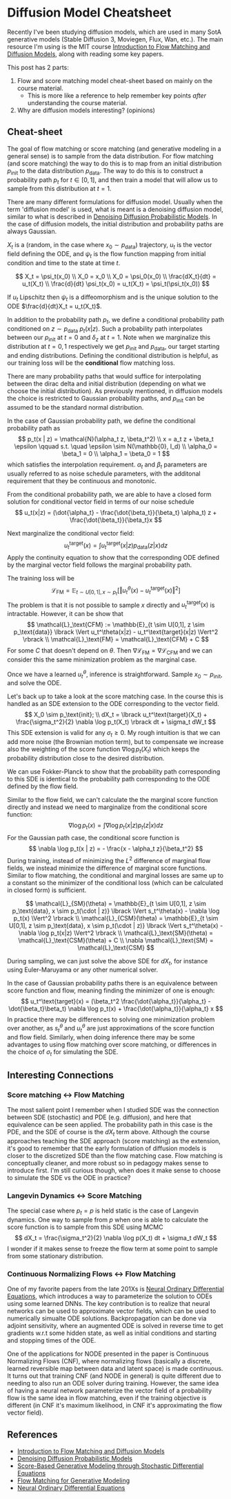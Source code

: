# Diffusion Model Cheatsheet
Recently I've been studying diffusion models, which are used in many SotA generative models (Stable Diffusion 3, Moviegen, Flux, Wan, etc.). The main resource I'm using is the MIT course [Introduction to Flow Matching and Diffusion Models](https://diffusion.csail.mit.edu/), along with reading some key papers.

This post has 2 parts:
1. Flow and score matching model cheat-sheet based on mainly on the course material.
    - This is more like a reference to help remember key points *after* understanding the course material.
2. Why are diffusion models interesting? (opinions)


## Cheat-sheet
The goal of flow matching or score matching (and generative modeling in a general sense) is to sample from the data distribution. For flow matching (and score matching) the way to do this is to map from an initial distribution $p_\text{init}$ to the data distribution $p_\text{data}$. The way to do this is to construct a probability path $p_t$ for $t \in \lbrack 0, 1 \rbrack$, and then train a model that will allow us to sample from this distribution at $t = 1$.



There are many different formulations for diffusion model. Usually when the term 'diffusion model' is used, what is meant is a denoising diffusion model, similar to what is described in [Denoising Diffusion Probabilistic Models](https://arxiv.org/abs/2006.11239). In the case of diffusion models, the initial distribution and probability paths are always Gaussian.


$X_t$ is a (random, in the case where $x_0 \sim p_\text{data}$) trajectory, $u_t$ is the vector field defining the ODE, and $\psi_t$ is the flow function mapping from initial condition and time to the state at time $t$.

$$
X_t = \psi_t(x_0) \\
X_0 = x_0 \\
X_0 = \psi_0(x_0) \\
\frac{dX_t}{dt} = u_t(X_t) \\ 
\frac{d}{dt} \psi_t(x_0) = u_t(X_t) = \psi_t(\psi_t(x_0))
$$

If $u_t$ Lipschitz then $\psi_t$ is a diffeomorphism and is the unique solution to the ODE $\frac{d}{dt}X_t = u_t(X_t)$.

In addition to the probability path $p_t$, we define a conditional probability path conditioned on $z \sim p_\text{data}$ $p_t(x | z)$. Such a probability path interpolates between our $p_\text{init}$ at $t = 0$ and $\delta_z$ at $t = 1$.
Note when we marginalize this distribution at $t = 0, 1$ respectively we get $p_\text{init}$ and $p_\text{data}$, our target starting and ending distributions. Defining the conditional distribution is helpful, as our training loss will be the **conditional** flow matching loss.

There are many probability paths that would suffice for interpolating between the dirac delta and initial distribution (depending on what we choose the initial distribution). As previously mentioned, in diffusion models the choice is restricted to Gaussian probability paths, and $p_\text{init}$ can be assumed to be the standard normal distribution.

In the case of Gaussian probability path, we define the conditional probability path as
$$
p_t(x | z) = \mathcal{N}(\alpha_t z, \beta_t^2) \\
x = a_t z + \beta_t \epsilon \qquad s.t. \quad \epsilon \sim N(\mathbb{0}, I_d) \\
\alpha_0 = \beta_1 = 0 \\
\alpha_1 = \beta_0 = 1
$$ 
which satisfies the interpolation requirement.
$\alpha_t$ and $\beta_t$ parameters are usually referred to as noise schedule parameters, with the additonal requirement that they be continuous and monotonic.

From the conditional probability path, we are able to have a closed form solution for conditional vector field in terms of our noise schedule
$$
u_t(x|z) = (\dot{\alpha_t} - \frac{\dot{\beta_t}}{\beta_t} \alpha_t) z + \frac{\dot{\beta_t}}{\beta_t}x
$$

Next marginalize the conditional vector field:
$$
u_t^\text{target}(x) = \int u_t^\text{target}(x | z) p_\text{data}(z|x) dz
$$
Apply the continuity equation to show that the corresponding ODE defined by the marginal vector field follows the marginal probability path.

The training loss will be
$$
\mathcal{L}_\text{FM} = \mathbb{E}_{t \sim U[0, 1], x \sim p_t} \lbrack \Vert u_t^\theta(x) - u_t^\text{target}(x) \Vert^2 \rbrack
$$
The problem is that it is not possible to sample $x$ directly and $u_t^\text{target}(x)$ is intractable.
However, it can be show that
$$
\mathcal{L}_\text{CFM} := \mathbb{E}_{t \sim U[0,1], z \sim p_\text{data}} \lbrack \Vert u_t^\theta(x|z) - u_t^\text{target}(x|z) \Vert^2 \rbrack \\ 
\mathcal{L}_\text{FM} = \mathcal{L}_\text{CFM} + C
$$
For some $C$ that doesn't depend on $\theta$.
Then $\nabla \mathcal{L}_\text{FM} = \nabla \mathcal{L}_\text{CFM}$ and we can consider this the same minimization problem as the marginal case.

Once we have a learned $u_t^\theta$, inference is straightforward.
Sample $x_0 \sim p_\text{init}$, and solve the ODE.


Let's back up to take a look at the score matching case.
In the course this is handled as an SDE extension to the ODE corresponding to the vector field.
$$
X_0 \sim p_\text{init}; \\
dX_t = \lbrack u_t^\text{target}(X_t) + \frac{\sigma_t^2}{2} \nabla \log p_t(X_t) \rbrack dt + \sigma_t dW_t
$$
This SDE extension is valid for any $\sigma_t \geq 0$. My rough intuition is that we can add more noise (the Brownian motion term), but to compensate we increase also the weighting of the score function $\nabla \log p_t(X_t)$ which keeps the probability distribution close to the desired distribution.

We can use Fokker-Planck to show that the probability path corresponding to this SDE is identical to the probability path corresponding to the ODE defined by the flow field.


Similar to the flow field, we can't calculate the the marginal score function directly and instead we need to marginalize from the conditional score function:
$$
\nabla \log p_t(x) = \int \nabla \log p_t(x|z) p_t(z|x) dz
$$
For the Gaussian path case, the conditional score function is
$$
\nabla \log p_t(x | z) = - \frac{x - \alpha_t z}{\beta_t^2}
$$
During training, instead of minimizing the $L^2$ difference of marginal flow fields, we instead minimize the difference of marginal score functions. Similar to flow matching, the conditional and marginal losses are same up to a constant so the minimizer of the conditional loss (which can be calculated in closed form) is sufficient.

$$
\mathcal{L}_{SM}(\theta) = \mathbb{E}_{t \sim U[0,1], z \sim p_\text{data}, x \sim p_t(\cdot | z)} \lbrack \Vert s_t^\theta(x) - \nabla \log p_t(x) \Vert^2 \rbrack \\
\mathcal{L}_{CSM}(\theta) = \mathbb{E}_{t \sim U[0,1], z \sim p_\text{data}, x \sim p_t(\cdot | z)} \lbrack \Vert s_t^\theta(x) - \nabla \log p_t(x|z) \Vert^2 \rbrack \\
\mathcal{L}_\text{SM}(\theta) = \mathcal{L}_\text{CSM}(\theta) + C \\ 
\nabla \mathcal{L}_\text{SM} = \mathcal{L}_\text{CSM}
$$

During sampling, we can just solve the above SDE for $dX_t$, for instance using Euler-Maruyama or any other numerical solver.

In the case of Gaussian probability paths there is an equivalence between score function and flow, meaning finding the minimizer of one is enough:
$$
u_t^\text{target}(x) = (\beta_t^2 \frac{\dot{\alpha_t}}{\alpha_t} - \dot{\beta_t}\beta_t) \nabla \log p_t(x) + \frac{\dot{\alpha_t}}{\alpha_t} x
$$
In practice there may be differences to solving one minimization problem over another, as $s_t^\theta$ and $u_t^\theta$ are just approximations of the score function and flow field. Similarly, when doing inference there may be some advantages to using flow matching over score matching, or differences in the choice of $\sigma_t$ for simulating the SDE.


## Interesting Connections

### Score matching <-> Flow Matching
The most salient point I remember when I studied SDE was the connection between SDE (stochastic) and PDE (e.g. diffusion), and here that equivalence can be seen applied. The probability path in this case is the PDE, and the SDE of course is the $dX_t$ term above. Although the course approaches teaching the SDE approach (score matching) as the extension, it's good to remember that the early formulation of diffusion models is closer to the discretized SDE than the flow matching case. Flow matching is conceptually cleaner, and more robust so in pedagogy makes sense to introduce first. I'm still curious though, when does it make sense to choose to simulate the SDE vs the ODE in practice?


### Langevin Dynamics <-> Score Matching
The special case where $p_t = p$ is held static is the case of Langevin dynamics.
One way to sample from $p$ when one is able to calculate the score function is to sample from this SDE using MCMC
$$
dX_t = \frac{\sigma_t^2}{2} \nabla \log p(X_t) dt + \sigma_t dW_t
$$
I wonder if it makes sense to freeze the flow term at some point to sample from some stationary distribution.


### Continuous Normalizing Flows <-> Flow Matching
One of my favorite papers from the late 201Xs is [Neural Ordinary Differential Equations](https://arxiv.org/abs/1806.07366), which introduces a way to parameterize the solution to ODEs using some learned DNNs. The key contribution is to realize that neural networks can be used to approximate vector fields, which can be used to numerically simualte ODE solutions. Backpropagation can be done via adjoint sensitivity, where an augmented ODE is solved in reverse time to get gradients w.r.t some hidden state, as well as initial conditions and starting and stopping times of the ODE.

One of the applications for NODE presented in the paper is Continuous Normalizing Flows (CNF), where normalizing flows (basically a discrete, learned reversible map between data and latent space) is made continuous. It turns out that training CNF (and NODE in general) is quite different due to needing to also run an ODE solver during training. However, the same idea of having a neural network parameterize the vector field of a probability flow is the same idea in flow matching, even if the training objective is different (in CNF it's maximum likelihood, in CNF it's approximating the flow vector field).


## References
- [Introduction to Flow Matching and Diffusion Models](https://diffusion.csail.mit.edu/)
- [Denoising Diffusion Probabilistic Models](https://arxiv.org/abs/2006.11239)
- [Score-Based Generative Modeling through Stochastic Differential Equations](https://arxiv.org/abs/2011.13456)
- [Flow Matching for Generative Modeling](https://arxiv.org/abs/2210.02747)
- [Neural Ordinary Differential Equations](https://arxiv.org/abs/1806.07366)
